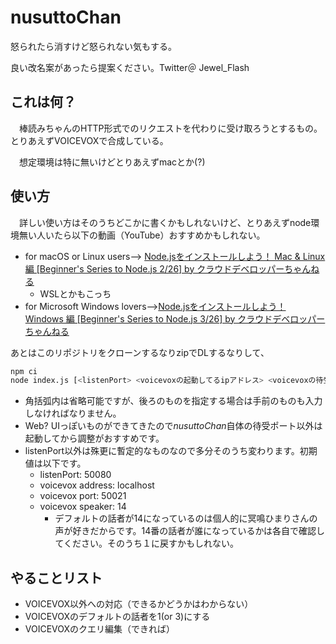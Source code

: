 # nusuttoChan
怒られたら消すけど怒られない気もする。

良い改名案があったら提案ください。Twitter＠ Jewel_Flash
## これは何？
　棒読みちゃんのHTTP形式でのリクエストを代わりに受け取ろうとするもの。とりあえずVOICEVOXで合成している。 

　想定環境は特に無いけどとりあえずmacとか(?)

## 使い方
　詳しい使い方はそのうちどこかに書くかもしれないけど、とりあえずnode環境無い人いたら以下の動画（YouTube）おすすめかもしれない。

* for macOS or Linux users--> [Node.jsをインストールしよう！ Mac & Linux 編 [Beginner's Series to Node.js 2/26] by  クラウドデベロッパーちゃんねる
](https://youtu.be/ySQoRMeUIE8)
	* WSLとかもこっち
* for Microsoft Windows lovers-->[Node.jsをインストールしよう！ Windows 編 [Beginner's Series to Node.js 3/26] by クラウドデベロッパーちゃんねる](https://youtu.be/06SMdezk8Nc)

あとはこのリポジトリをクローンするなりzipでDLするなりして、
```bash
npm ci
node index.js [<listenPort> <voicevoxの起動してるipアドレス> <voicevoxの待受けポート> <voicevoxの話者>]
```

* 角括弧内は省略可能ですが、後ろのものを指定する場合は手前のものも入力しなければなりません。
*  Web? UIっぽいものができてきたので*nusuttoChan*自体の待受ポート以外は起動してから調整がおすすめです。
* listenPort以外は殊更に暫定的なものなので多分そのうち変わります。初期値は以下です。
	* listenPort: 50080
	* voicevox address: localhost
	* voicevox port: 50021
	* voicevox speaker: 14
		* デフォルトの話者が14になっているのは個人的に冥鳴ひまりさんの声が好きだからです。14番の話者が誰になっているかは各自で確認してください。そのうち１に戻すかもしれない。

## やることリスト
* VOICEVOX以外への対応（できるかどうかはわからない）
*  VOICEVOXのデフォルトの話者を1(or 3)にする
* VOICEVOXのクエリ編集（できれば）
